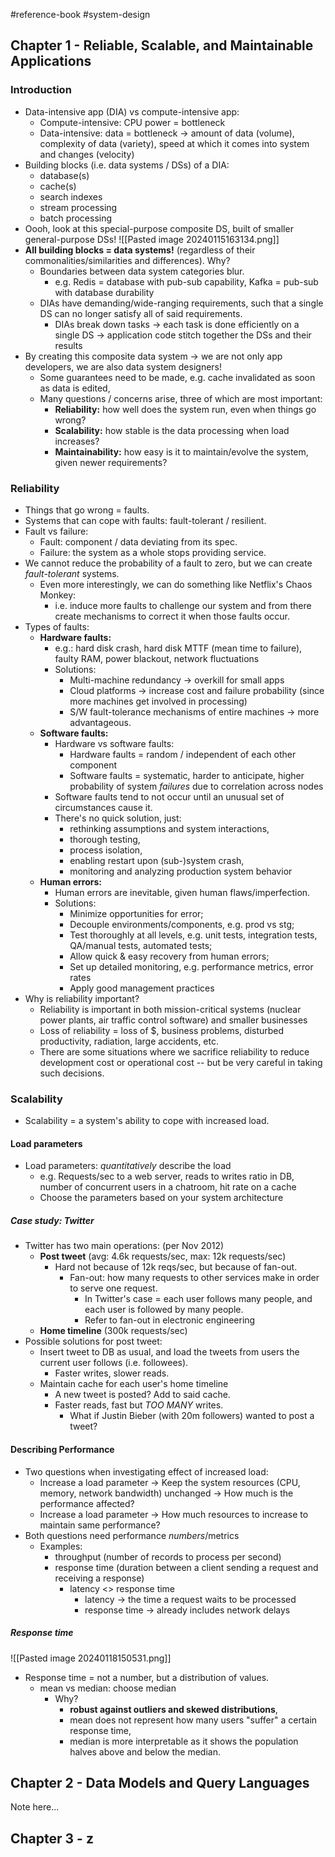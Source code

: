 #reference-book #system-design

## Chapter 1 - Reliable, Scalable, and Maintainable Applications

### Introduction
- Data-intensive app (DIA) vs compute-intensive app:
	- Compute-intensive: CPU power = bottleneck
	- Data-intensive: data = bottleneck -> amount of data (volume), complexity of data (variety), speed at which it comes into system and changes (velocity)
- Building blocks (i.e. data systems / DSs) of a DIA:
	- database(s)
	- cache(s)
	- search indexes
	- stream processing
	- batch processing
- Oooh, look at this special-purpose composite DS, built of smaller general-purpose DSs!
	![[Pasted image 20240115163134.png]]
- **All building blocks = data systems!** (regardless of their commonalities/similarities and differences). Why?
	- Boundaries between data system categories blur.
		- e.g. Redis = database with pub-sub capability, Kafka = pub-sub with database durability
	- DIAs have demanding/wide-ranging requirements, such that a single DS can no longer satisfy all of said requirements.
		- DIAs break down tasks -> each task is done efficiently on a single DS -> application code stitch together the DSs and their results
- By creating this composite data system -> we are not only app developers, we are also data system designers!
	- Some guarantees need to be made, e.g. cache invalidated as soon as data is edited, 
	- Many questions / concerns arise, three of which are most important:
		- **Reliability:** how well does the system run, even when things go wrong?
		- **Scalability:** how stable is the data processing when load increases?
		- **Maintainability:** how easy is it to maintain/evolve the system, given newer requirements?
### Reliability
- Things that go wrong = faults.
- Systems that can cope with faults: fault-tolerant / resilient.
- Fault vs failure:
	- Fault: component / data deviating from its spec.
	- Failure: the system as a whole stops providing service.
- We cannot reduce the probability of a fault to zero, but we can create *fault-tolerant* systems.
	- Even more interestingly, we can do something like Netflix's Chaos Monkey:
		- i.e. induce more faults to challenge our system and from there create mechanisms to correct it when those faults occur.
- Types of faults:
	- **Hardware faults:**
		- e.g.: hard disk crash, hard disk MTTF (mean time to failure), faulty RAM, power blackout, network fluctuations
		- Solutions:
			- Multi-machine redundancy -> overkill for small apps
			- Cloud platforms -> increase cost and failure probability (since more machines get involved in processing)
			- S/W fault-tolerance mechanisms of entire machines -> more advantageous.
	- **Software faults:**
		- Hardware vs software faults:
			- Hardware faults = random / independent of each other component
			- Software faults = systematic, harder to anticipate, higher probability of system *failures* due to correlation across nodes
		- Software faults tend to not occur until an unusual set of circumstances cause it.
		- There's no quick solution, just:
			- rethinking assumptions and system interactions,
			- thorough testing,
			- process isolation,
			- enabling restart upon (sub-)system crash,
			- monitoring and analyzing production system behavior
	- **Human errors:**
		- Human errors are inevitable, given human flaws/imperfection.
		- Solutions:
			- Minimize opportunities for error;
			- Decouple environments/components, e.g. prod vs stg;
			- Test thoroughly at all levels, e.g. unit tests, integration tests, QA/manual tests, automated tests;
			- Allow quick & easy recovery from human errors;
			- Set up detailed monitoring, e.g. performance metrics, error rates
			- Apply good management practices
- Why is reliability important?
	- Reliability is important in both mission-critical systems (nuclear power plants, air traffic control software) and smaller businesses
	- Loss of reliability = loss of $, business problems, disturbed productivity, radiation, large accidents, etc.
	- There are some situations where we sacrifice reliability to reduce development cost or operational cost -- but be very careful in taking such decisions.
### Scalability
- Scalability = a system's ability to cope with increased load.
#### Load parameters
- Load parameters: *quantitatively* describe the load
	- e.g. Requests/sec to a web server, reads to writes ratio in DB, number of concurrent users in a chatroom, hit rate on a cache
	- Choose the parameters based on your system architecture
##### **Case study: Twitter**
- Twitter has two main operations: (per Nov 2012)
	- **Post tweet** (avg: 4.6k requests/sec, max: 12k requests/sec)
		- Hard not because of 12k reqs/sec, but because of fan-out.
			- Fan-out: how many requests to other services make in order to serve one request.
				- In Twitter's case = each user follows many people, and each user is followed by many people.
				- Refer to fan-out in electronic engineering
	- **Home timeline** (300k requests/sec)
- Possible solutions for post tweet:
	- Insert tweet to DB as usual, and load the tweets from users the current user follows (i.e. followees).
		- Faster writes, slower reads.
	- Maintain cache for each user's home timeline
		- A new tweet is posted? Add to said cache.
		- Faster reads, fast but *TOO MANY* writes.
			- What if Justin Bieber (with 20m followers) wanted to post a tweet?
#### Describing Performance
- Two questions when investigating effect of increased load:
	- Increase a load parameter -> Keep the system resources (CPU, memory, network bandwidth) unchanged -> How much is the performance affected?
	- Increase a load parameter -> How much resources to increase to maintain same performance?
- Both questions need performance *numbers*/metrics
	- Examples:
		- throughput (number of records to process per second)
		- response time (duration between a client sending a request and receiving a response)
			- latency <> response time
				- latency -> the time a request waits to be processed
				- response time -> already includes network delays
##### Response time
![[Pasted image 20240118150531.png]]
- Response time = not a number, but a distribution of values.
	- mean vs median: choose median
		- Why? 
			- **robust against outliers and skewed distributions**,
			- mean does not represent how many users "suffer" a certain response time,
			- median is more interpretable as it shows the population halves above and below the median.

## Chapter 2 - Data Models and Query Languages

Note here...
## Chapter 3 - z